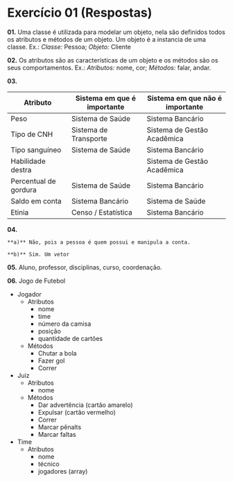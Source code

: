 # Exercício 01 (Respostas)

**01.** Uma classe é utilizada para modelar um objeto, nela são definidos todos os atributos e métodos de um objeto. Um objeto é a instancia de uma classe. Ex.: _Classe:_ Pessoa; _Objeto:_ Cliente

**02.** Os atributos são as características de um objeto e os métodos são os seus comportamentos. Ex.: _Atributos:_ nome, cor; _Métodos:_ falar, andar.

**03.** 

Atributo    |   Sistema em que é importante   | Sistema em que não é importante   |
--------|------|------
Peso    |   Sistema de Saúde   | Sistema Bancário
Tipo de CNH     |   Sistema de Transporte   | Sistema de Gestão Acadêmica
Tipo sanguíneo   |   Sistema de Saúde   | Sistema Bancário
Habilidade destra   |      | Sistema de Gestão Acadêmica
Percentual de gordura   |   Sistema de Saúde   | Sistema Bancário 
Saldo em conta   |   Sistema Bancário   | Sistema de Saúde 
Etinia   |   Censo / Estatística   | Sistema Bancário

**04.**

	**a)** Não, pois a pessoa é quem possui e manipula a conta.

	**b)** Sim. Um vetor

**05.** Aluno, professor, disciplinas, curso, coordenação.

**06.** Jogo de Futebol

* Jogador
	* Atributos 
		* nome
		* time
		* número da camisa
		* posição
		* quantidade de cartões
	* Métodos
		* Chutar a bola
		* Fazer gol
		* Correr
* Juiz
	* Atributos
		* nome  
	* Métodos 
		* Dar advertência (cartão amarelo)
		* Expulsar (cartão vermelho)
		* Correr
		* Marcar pênalts
		* Marcar faltas
* Time
	* Atributos
		* nome
		* técnico
		* jogadores (array)



